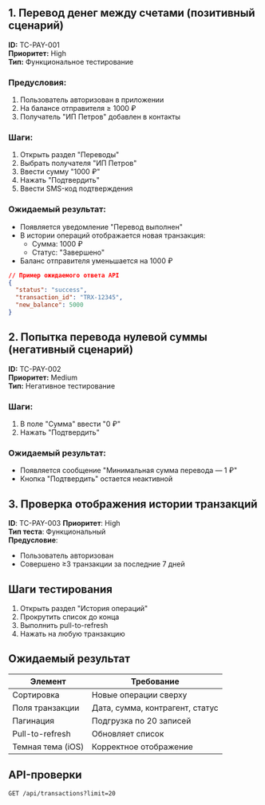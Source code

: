 ## 1. Перевод денег между счетами (позитивный сценарий)
**ID:** TC-PAY-001  
**Приоритет:** High  
**Тип:** Функциональное тестирование

### Предусловия:
1. Пользователь авторизован в приложении
2. На балансе отправителя ≥ 1000 ₽
3. Получатель "ИП Петров" добавлен в контакты

### Шаги:
1. Открыть раздел "Переводы"
2. Выбрать получателя "ИП Петров"
3. Ввести сумму "1000 ₽"
4. Нажать "Подтвердить"
5. Ввести SMS-код подтверждения

### Ожидаемый результат:
- Появляется уведомление "Перевод выполнен"
- В истории операций отображается новая транзакция:
  - Сумма: 1000 ₽
  - Статус: "Завершено"
- Баланс отправителя уменьшается на 1000 ₽

```json
// Пример ожидаемого ответа API
{
  "status": "success",
  "transaction_id": "TRX-12345",
  "new_balance": 5000
}
```

## 2. Попытка перевода нулевой суммы (негативный сценарий)
**ID:** TC-PAY-002  
**Приоритет:** Medium  
**Тип:** Негативное тестирование

### Шаги:
1. В поле "Сумма" ввести "0 ₽"
2. Нажать "Подтвердить"

### Ожидаемый результат:
- Появляется сообщение "Минимальная сумма перевода — 1 ₽"
- Кнопка "Подтвердить" остается неактивной


## 3. Проверка отображения истории транзакций

**ID**: TC-PAY-003 
**Приоритет**: High  
**Тип теста**: Функциональный  
**Предусловие**: 
- Пользователь авторизован
- Совершено ≥3 транзакции за последние 7 дней

## Шаги тестирования
1. Открыть раздел "История операций"
2. Прокрутить список до конца
3. Выполнить pull-to-refresh
4. Нажать на любую транзакцию

## Ожидаемый результат
| Элемент               | Требование                      |
|-----------------------|---------------------------------|
| Сортировка            | Новые операции сверху           |
| Поля транзакции       | Дата, сумма, контрагент, статус |
| Пагинация             | Подгрузка по 20 записей         |
| Pull-to-refresh       | Обновляет список                |
| Темная тема (iOS)     | Корректное отображение          |

## API-проверки
```http
GET /api/transactions?limit=20
